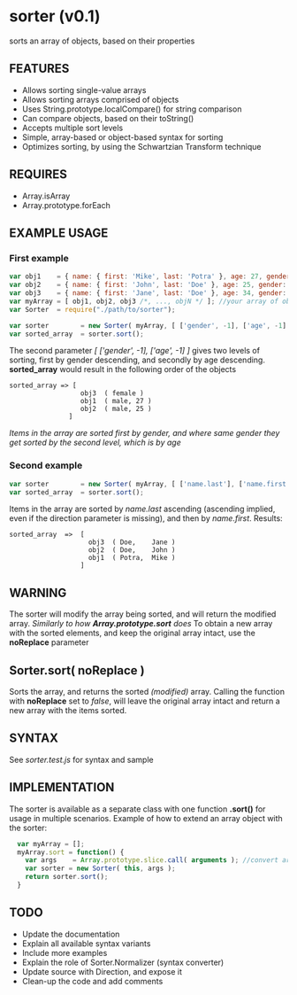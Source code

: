 # sorter (v0.1)

sorts an array of objects, based on their properties

## FEATURES
 * Allows sorting single-value arrays
 * Allows sorting arrays comprised of objects
 * Uses String.prototype.localCompare() for string comparison
 * Can compare objects, based on their toString()
 * Accepts multiple sort levels
 * Simple, array-based or object-based syntax for sorting
 * Optimizes sorting, by using the Schwartzian Transform technique

## REQUIRES
 * Array.isArray
 * Array.prototype.forEach
 
## EXAMPLE USAGE

### First example

```javascript
var obj1    = { name: { first: 'Mike', last: 'Potra' }, age: 27, gender: 'male' };
var obj2    = { name: { first: 'John', last: 'Doe' }, age: 25, gender: 'male' };
var obj3    = { name: { first: 'Jane', last: 'Doe' }, age: 34, gender: 'female' };
var myArray = [ obj1, obj2, obj3 /*, ..., objN */ ]; //your array of objects goes here
var Sorter 	= require("./path/to/sorter");

var sorter 	      = new Sorter( myArray, [ ['gender', -1], ['age', -1] ] );
var sorted_array  = sorter.sort(); 
```

The second parameter *[ ['gender', -1], ['age', -1] ]* gives two levels of sorting,
first by gender descending, and secondly by age descending.
**sorted_array** would result in the following order of the objects

```
sorted_array => [
                  obj3  ( female )
                  obj1  ( male, 27 )
                  obj2  ( male, 25 )
               ]
```

*Items in the array are sorted first by gender, and where same gender they get sorted
by the second level, which is by age*

### Second example

```javascript
var sorter        = new Sorter( myArray, [ ['name.last'], ['name.first', 1] ] );
var sorted_array  = sorter.sort();
```

Items in the array are sorted by *name.last* ascending (ascending implied, even if the direction parameter is missing), and then 
by *name.first*.
Results:
```
sorted_array  =>  [
                    obj3  ( Doe,    Jane )
                    obj2  ( Doe,    John )
                    obj1  ( Potra,  Mike )
                  ]
```
## WARNING

The sorter will modify the array being sorted, and will return the modified array. *Similarly to how __Array.prototype.sort__ does*
To obtain a new array with the sorted elements, and keep the original array intact, use the __noReplace__ parameter

## Sorter.sort( noReplace )

Sorts the array, and returns the sorted *(modified)* array.
Calling the function with __noReplace__ set to *false*, will leave the original array intact and return a new 
array with the items sorted.

## SYNTAX

See *sorter.test.js* for syntax and sample

## IMPLEMENTATION

The sorter is available as a separate class with one function __.sort()__ for usage in multiple scenarios.
Example of how to extend an array object with the sorter:

```javascript
  var myArray = [];
  myArray.sort = function() {
    var args    = Array.prototype.slice.call( arguments ); //convert arguments into a proper Array
    var sorter = new Sorter( this, args );
    return sorter.sort();
  }
```

## TODO
  * Update the documentation 
  * Explain all available syntax variants
  * Include more examples
  * Explain the role of Sorter.Normalizer (syntax converter)
  * Update source with Direction, and expose it
  * Clean-up the code and add comments

